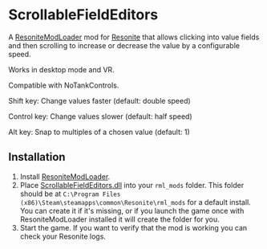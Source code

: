 # ScrollableFieldEditors

A [ResoniteModLoader](https://github.com/resonite-modding-group/ResoniteModLoader) mod for [Resonite](https://resonite.com/) that allows clicking into value fields and then scrolling to increase or decrease the value by a configurable speed.

Works in desktop mode and VR.

Compatible with NoTankControls.

Shift key: Change values faster (default: double speed)

Control key: Change values slower (default: half speed)

Alt key: Snap to multiples of a chosen value (default: 1)

## Installation
1. Install [ResoniteModLoader](https://github.com/resonite-modding-group/ResoniteModLoader).
2. Place [ScrollableFieldEditors.dll](https://github.com/Nytra/ResoniteScrollableFieldEditors/releases/download/v1.0.0/ScrollableFieldEditors.dll) into your `rml_mods` folder. This folder should be at `C:\Program Files (x86)\Steam\steamapps\common\Resonite\rml_mods` for a default install. You can create it if it's missing, or if you launch the game once with ResoniteModLoader installed it will create the folder for you.
3. Start the game. If you want to verify that the mod is working you can check your Resonite logs.
